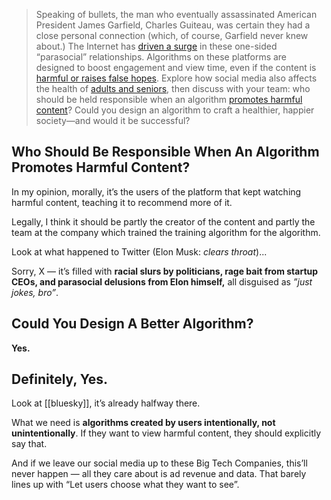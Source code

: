 > Speaking of bullets, the man who eventually assassinated American President James Garfield, Charles Guiteau, was certain they had a close personal connection (which, of course, Garfield never knew about.) The Internet has [driven a surge](https://www.psychologytoday.com/us/blog/modern-mentality/201810/is-social-media-making-you-lonely) in these one-sided “parasocial” relationships. Algorithms on these platforms are designed to boost engagement and view time, even if the content is [harmful or raises false hopes](https://hai.stanford.edu/news/psychiatrists-perspective-social-media-algorithms-and-mental-health). Explore how social media also affects the health of [adults and seniors](https://www.harvardmagazine.com/2022/02/right-now-social-media-adult-depression), then discuss with your team: who should be held responsible when an algorithm [promotes harmful content](https://www.vox.com/the-highlight/24121461/myanmar-genocide-section-230-facebook-internet-social-media-moderation)? Could you design an algorithm to craft a healthier, happier society—and would it be successful?

## Who Should Be Responsible When An Algorithm Promotes Harmful Content?

In my opinion, morally, it’s the users of the platform that kept watching harmful content, teaching it to recommend more of it.

Legally, I think it should be partly the creator of the content and partly the team at the company which trained the training algorithm for the algorithm.

Look at what happened to Twitter (Elon Musk: *clears throat*)...

Sorry, X — it’s filled with **racial slurs by politicians, rage bait from startup CEOs, and parasocial delusions from Elon himself,** all disguised as *”just jokes, bro”*.

## Could You Design A Better Algorithm?

**Yes.**

## **Definitely, Yes.**

Look at [[bluesky]], it’s already halfway there.

What we need is **algorithms created by users intentionally, not unintentionally**. If they want to view harmful content, they should explicitly say that.

And if we leave our social media up to these Big Tech Companies, this’ll never happen — all they care about is ad revenue and data. That barely lines up with “Let users choose what they want to see”.
